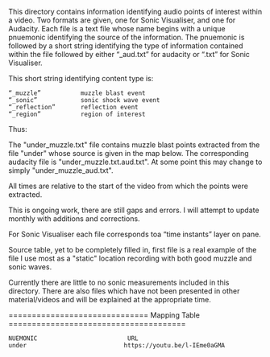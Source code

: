 
This directory contains information identifying audio points of interest within a video.  Two formats are given, one for Sonic Visualiser, and one for Audacity.  Each file is a text file whose name begins with a unique pnuemonic identifying the source of the information.  The pnuemonic is followed by a short string identifying the type of information contained within the file followed by either “_aud.txt” for audacity or “.txt” for Sonic Visualiser.

This short string identifying content type is:

	“_muzzle”		    muzzle blast event
	“_sonic”		    sonic shock wave event
	“_reflection”		reflection event
	“_region”		    region of interest

Thus:
  
  The "under_muzzle.txt" file contains muzzle blast points extracted from the file "under" whose source
  is given in the map below.  The corresponding audacity file is "under_muzzle.txt.aud.txt".  At some point this
  may change to simply "under_muzzle_aud.txt".
  
All times are relative to the start of the video from which the points were extracted.

This is ongoing work, there are still gaps and errors.  I will attempt to update monthly with additions and corrections.
  
For Sonic Visualiser each file corresponds toa “time instants” layer on pane.

Source table, yet to be completely filled in, first file is a real example of the file I use most as a "static"
location recording with both good muzzle and sonic waves.

Currently there are little to no sonic measurements included in this directory.  There are also files which have not been
presented in other material/videos and will be explained at the appropriate time.

==============================  Mapping Table ======================================

	NUEMONIC	                     URL
	under	                        https://youtu.be/l-IEme0aGMA
	
